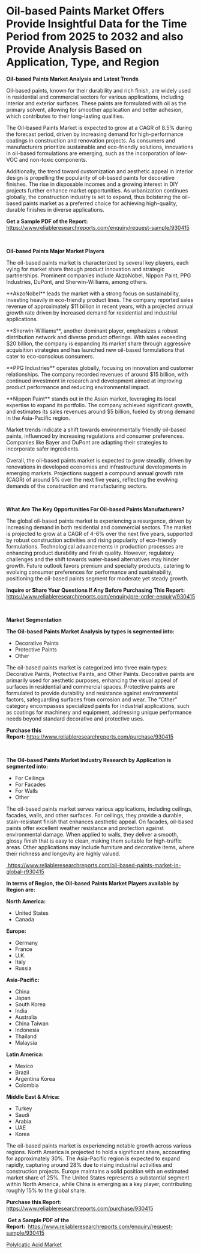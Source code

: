 <p><h1>Oil-based Paints Market Offers Provide Insightful Data for the Time Period from 2025 to 2032 and also Provide Analysis Based on Application, Type, and Region</h1></p><p><strong>Oil-based Paints Market Analysis and Latest Trends</strong></p>
<p><p>Oil-based paints, known for their durability and rich finish, are widely used in residential and commercial sectors for various applications, including interior and exterior surfaces. These paints are formulated with oil as the primary solvent, allowing for smoother application and better adhesion, which contributes to their long-lasting qualities.</p><p>The Oil-based Paints Market is expected to grow at a CAGR of 8.5% during the forecast period, driven by increasing demand for high-performance coatings in construction and renovation projects. As consumers and manufacturers prioritize sustainable and eco-friendly solutions, innovations in oil-based formulations are emerging, such as the incorporation of low-VOC and non-toxic components. </p><p>Additionally, the trend toward customization and aesthetic appeal in interior design is propelling the popularity of oil-based paints for decorative finishes. The rise in disposable incomes and a growing interest in DIY projects further enhance market opportunities. As urbanization continues globally, the construction industry is set to expand, thus bolstering the oil-based paints market as a preferred choice for achieving high-quality, durable finishes in diverse applications.</p></p>
<p><strong>Get a Sample PDF of the Report:&nbsp;</strong> <a href="https://www.reliableresearchreports.com/enquiry/request-sample/930415?utm_campaign=2646&utm_medium=2&utm_source=Github&utm_content=ia&utm_term=21032025&utm_id=oil-based-paints">https://www.reliableresearchreports.com/enquiry/request-sample/930415</a></p>
<p>&nbsp;</p>
<p><strong>Oil-based Paints Major Market Players</strong></p>
<p><p>The oil-based paints market is characterized by several key players, each vying for market share through product innovation and strategic partnerships. Prominent companies include AkzoNobel, Nippon Paint, PPG Industries, DuPont, and Sherwin-Williams, among others. </p><p>**AkzoNobel** leads the market with a strong focus on sustainability, investing heavily in eco-friendly product lines. The company reported sales revenue of approximately $11 billion in recent years, with a projected annual growth rate driven by increased demand for residential and industrial applications.</p><p>**Sherwin-Williams**, another dominant player, emphasizes a robust distribution network and diverse product offerings. With sales exceeding $20 billion, the company is expanding its market share through aggressive acquisition strategies and has launched new oil-based formulations that cater to eco-conscious consumers.</p><p>**PPG Industries** operates globally, focusing on innovation and customer relationships. The company recorded revenues of around $15 billion, with continued investment in research and development aimed at improving product performance and reducing environmental impact. </p><p>**Nippon Paint** stands out in the Asian market, leveraging its local expertise to expand its portfolio. The company achieved significant growth, and estimates its sales revenues around $5 billion, fueled by strong demand in the Asia-Pacific region.</p><p>Market trends indicate a shift towards environmentally friendly oil-based paints, influenced by increasing regulations and consumer preferences. Companies like Bayer and DuPont are adapting their strategies to incorporate safer ingredients. </p><p>Overall, the oil-based paints market is expected to grow steadily, driven by renovations in developed economies and infrastructural developments in emerging markets. Projections suggest a compound annual growth rate (CAGR) of around 5% over the next five years, reflecting the evolving demands of the construction and manufacturing sectors.</p></p>
<p>&nbsp;</p>
<p><strong>What Are The Key Opportunities For Oil-based Paints Manufacturers?</strong></p>
<p><p>The global oil-based paints market is experiencing a resurgence, driven by increasing demand in both residential and commercial sectors. The market is projected to grow at a CAGR of 4-6% over the next five years, supported by robust construction activities and rising popularity of eco-friendly formulations. Technological advancements in production processes are enhancing product durability and finish quality. However, regulatory challenges and the shift towards water-based alternatives may hinder growth. Future outlook favors premium and specialty products, catering to evolving consumer preferences for performance and sustainability, positioning the oil-based paints segment for moderate yet steady growth.</p></p>
<p><strong>Inquire or Share Your Questions If Any Before Purchasing This Report:</strong> <a href="https://www.reliableresearchreports.com/enquiry/pre-order-enquiry/930415?utm_campaign=2646&utm_medium=2&utm_source=Github&utm_content=ia&utm_term=21032025&utm_id=oil-based-paints">https://www.reliableresearchreports.com/enquiry/pre-order-enquiry/930415</a></p>
<p>&nbsp;</p>
<p><strong>Market Segmentation</strong></p>
<p><strong>The Oil-based Paints Market Analysis by types is segmented into:</strong></p>
<p><ul><li>Decorative Paints</li><li>Protective Paints</li><li>Other</li></ul></p>
<p><p>The oil-based paints market is categorized into three main types: Decorative Paints, Protective Paints, and Other Paints. Decorative paints are primarily used for aesthetic purposes, enhancing the visual appeal of surfaces in residential and commercial spaces. Protective paints are formulated to provide durability and resistance against environmental factors, safeguarding surfaces from corrosion and wear. The “Other” category encompasses specialized paints for industrial applications, such as coatings for machinery and equipment, addressing unique performance needs beyond standard decorative and protective uses.</p></p>
<p><strong>Purchase this Report:&nbsp;</strong><a href="https://www.reliableresearchreports.com/purchase/930415?utm_campaign=2646&utm_medium=2&utm_source=Github&utm_content=ia&utm_term=21032025&utm_id=oil-based-paints">https://www.reliableresearchreports.com/purchase/930415</a></p>
<p>&nbsp;</p>
<p><strong>The Oil-based Paints Market Industry Research by Application is segmented into:</strong></p>
<p><ul><li>For Ceilings</li><li>For Facades</li><li>For Walls</li><li>Other</li></ul></p>
<p><p>The oil-based paints market serves various applications, including ceilings, facades, walls, and other surfaces. For ceilings, they provide a durable, stain-resistant finish that enhances aesthetic appeal. On facades, oil-based paints offer excellent weather resistance and protection against environmental damage. When applied to walls, they deliver a smooth, glossy finish that is easy to clean, making them suitable for high-traffic areas. Other applications may include furniture and decorative items, where their richness and longevity are highly valued.</p></p>
<p><a href="https://www.reliableresearchreports.com/oil-based-paints-market-in-global-r930415?utm_campaign=2646&utm_medium=2&utm_source=Github&utm_content=ia&utm_term=21032025&utm_id=oil-based-paints">&nbsp;https://www.reliableresearchreports.com/oil-based-paints-market-in-global-r930415</a></p>
<p><strong>In terms of Region, the Oil-based Paints Market Players available by Region are:</strong></p>
<p>
    <p> <strong> North America: </strong>
        <ul>
            <li>United States</li>
            <li>Canada</li>
        </ul>
        </p> 
    <p> <strong> Europe: </strong>
        <ul>
            <li>Germany</li>
            <li>France</li>
            <li>U.K.</li>
            <li>Italy</li>
            <li>Russia</li>
        </ul>
        </p> 
    <p> <strong> Asia-Pacific: </strong>
        <ul>
            <li>China</li>
            <li>Japan</li>
            <li>South Korea</li>
            <li>India</li>
            <li>Australia</li>
            <li>China Taiwan</li>
            <li>Indonesia</li>
            <li>Thailand</li>
            <li>Malaysia</li>
        </ul>
        </p> 
    <p> <strong> Latin America: </strong>
        <ul>
            <li>Mexico</li>
            <li>Brazil</li>
            <li>Argentina Korea</li>
            <li>Colombia</li>
        </ul>
        </p> 
    <p> <strong> Middle East & Africa: </strong>
        <ul>
            <li>Turkey</li>
            <li>Saudi</li>
            <li>Arabia</li>
            <li>UAE</li>
            <li>Korea</li>
        </ul>
    </p>
    </p>
<p><p>The oil-based paints market is experiencing notable growth across various regions. North America is projected to hold a significant share, accounting for approximately 30%. The Asia-Pacific region is expected to expand rapidly, capturing around 28% due to rising industrial activities and construction projects. Europe maintains a solid position with an estimated market share of 25%. The United States represents a substantial segment within North America, while China is emerging as a key player, contributing roughly 15% to the global share.</p></p>
<p><strong>Purchase this Report: </strong><a href="https://www.reliableresearchreports.com/purchase/930415?utm_campaign=2646&utm_medium=2&utm_source=Github&utm_content=ia&utm_term=21032025&utm_id=oil-based-paints">https://www.reliableresearchreports.com/purchase/930415</a></p>
<p>&nbsp;<strong>Get a Sample PDF of the Report:&nbsp;&nbsp;</strong><a href="https://www.reliableresearchreports.com/enquiry/request-sample/930415?utm_campaign=2646&utm_medium=2&utm_source=Github&utm_content=ia&utm_term=21032025&utm_id=oil-based-paints">https://www.reliableresearchreports.com/enquiry/request-sample/930415</a></p>
<p><strong></strong></p>
<p><p><a href="https://github.com/mathastilley812967/Market-Research-Report-List-1/blob/main/polylcatic-acid-market.md?utm_campaign=2646&utm_medium=2&utm_source=Github&utm_content=ia&utm_term=21032025&utm_id=oil-based-paints">Polylcatic Acid Market</a></p></p>